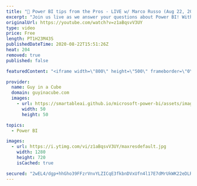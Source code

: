 ```yaml
---
title: "🔴 Power BI tips from the Pros - LIVE w/ Marco Russo (Aug 22, 2020) (Member Chat 2nd Half)"
excerpt: "Join us live as we answer your questions about Power BI! With special guest, Marco Russo!  Connect with Marco: Twitter: https://twitter.com/marcorus LinkedIn: https://www.linkedin.com/in/sqlbi/ Website: https://sqlbi.com  💥 30 minutes: Open Q&A (Public) 💥 Then... Members Only Chat (Public can watch"
originalUrl: https://youtube.com/watch?v=z1aBqsvV3UY
type: video
price: Free
length: PT1H23M43S
publishedDateTime: 2020-08-22T15:51:26Z
heat: 204
removed: true
published: false

featuredContent: "<iframe width=\"800\" height=\"500\" frameborder=\"0\" src=\"https://www.youtube.com/embed/z1aBqsvV3UY\" allow=\"accelerometer; autoplay; encrypted-media; gyroscope; picture-in-picture\" allowfullscreen></iframe>"

provider:
  name: Guy in a Cube
  domain: guyinacube.com
  images:
    - url: https://smartableai.github.io/microsoft-power-bi/assets/images/organizations/guyinacube.com-50x50.jpg
      width: 50
      height: 50

topics:
  - Power BI

images:
  - url: https://i.ytimg.com/vi/z1aBqsvV3UY/maxresdefault.jpg
    width: 1280
    height: 720
    isCached: true

secured: "2wEL4/dgp+hhGho39FFzrVnvYLZICqE3fkbnDVxUfn4l17E7dMrUkWK22eDLRPpftN8mnlzRyucVOgczN0yIwUvgXUndQPUxJ1MEQUROkeqdl81CthPQiM44T127buLHWD2ykMDg59ejnYNES8BNltdgkoarH7WpJMVWUO7Xsx82q/0WQSRbb/cy7DKJxkrkbMiaHs0kr7epVBjWmTa1dO1wt9YTByNNU9lkIy+bD2wvKX6zQX/5cqqTdSd1K2XQUtmolAea+QW74GqQV5JV2P1D8aad4CU3jVQpKlbdw8Ydn6pQ+QfdDbwpn/uxDuRLYcSiypRt+oLWP5LfDLs9N9sbwiIQBOV64c0/N+QK3hs=;Yr6RxbJSXSeEo23a+5RJ9g=="
---
```



